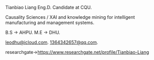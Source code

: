 Tianbiao Liang Eng.D. Candidate at CQU.

Causality Sciences / XAI and knowledge mining for intelligent manufacturing and management systems.

B.S → AHPU.
M.E → DHU.

leodhu@icloud.com.
1364342657@qq.com.

researchgate→https://www.researchgate.net/profile/Tianbiao-Liang

<!---
leoisagen/leoisagen is a ✨ special ✨ repository because its `README.md` (this file) appears on your GitHub profile.
You can click the Preview link to take a look at your changes.
--->
